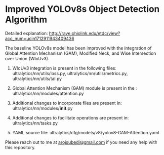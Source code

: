 # Improved YOLOv8s Object Detection Algorithm

Detailed explanation: 
http://rave.ohiolink.edu/etdc/view?acc_num=ucin1712911943409436

The baseline YOLOv8s model has been improved with the integration of Global Attention Mechanism (GAM), Modified Neck, and Wise Intersection over Union (WIoUv3).


1. WIoUv3 integration is present in the following files: ultralytics/nn/utils/loss.py, ultralytics/nn/utils/metrics.py, ultralytics/nn/utils/tal.py

2. Global Attention Mechanism (GAM) module is present in the : ultralytics/nn/modules/attention.py

3. Additional changes to incorporate files are present in: ultralytics/nn/modules/__init__.py

4. Additional changes to facilitate operations are present in: ultralytics/nn/tasks.py

5. YAML source file: ultralytics/cfg/models/v8/yolov8-GAM-Attention.yaml


Please reach out to me at arojsubedi@gmail.com if you need any help with this repository.
